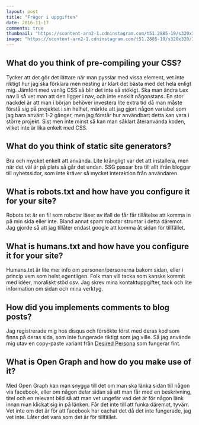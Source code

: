 ```yaml
---
layout: post
title: "Frågor i uppgiften"
date: 2016-11-17
comments: true
thumbnail: "https://scontent-arn2-1.cdninstagram.com/t51.2885-19/s320x320/13556729_1063424913752591_1991802169_a.jpg"
image: "https://scontent-arn2-1.cdninstagram.com/t51.2885-19/s320x320/13556729_1063424913752591_1991802169_a.jpg"
---
```


## What do you think of pre-compiling your CSS?

Tycker att det gör det lättare när man pysslar med vissa element, vet inte riktigt hur jag ska förklara men nesting är klart det bästa med det hela enligt mig.
Jämfört med vanlig CSS så blir det inte så stökigt. Ska man ändra t.ex nav li så vet man att den ligger i nav, och inte enskilt någonstans.
En stor nackdel är att man i början behöver investera lite extra tid då man måste förstå sig på projektet i sin helhet, märkte att jag gjort någon variabel som jag bara använt 1-2 gånger, men jag förstår hur användbart detta kan vara i större projekt.
Sist men inte minst så kan man såklart återanvända koden, vilket inte är lika enkelt med CSS.



## What do you think of static site generators?

Bra och mycket enkelt att använda. Lite krångligt var det att installera, men när det väl är på plats så går det undan.
SSG passar bra till allt ifrån bloggar till nyhetssidor, som inte kräver så mycket interaktion från användaren.



## What is robots.txt and how have you configure it for your site?

Robots.txt är en fil som robotar läser av ifall de får får tillåtelse att komma in på min sida eller inte.
Bland annat spam robotar struntar i detta däremot.
Jag gjorde så att jag tillåter endast google att komma åt sidan för tillfället.

## What is humans.txt and how have you configure it for your site?

Humans.txt är lite mer info om personen/personerna bakom sidan, eller i princip vem som helst egentligen.
Folk man vill tacka som kanske kommit med idéer, moraliskt stöd osv.
Jag skrev mina kontaktuppgifter, tack och lite information om sidan och mina verktyg.

## How did you implements comments to blog posts?

Jag registrerade mig hos disqus och försökte först med deras kod som finns på deras sida, som inte fungerade riktigt som jag ville.
Så jag använde mig utav en copy-paste variant från [Desired Persona](https://desiredpersona.com/disqus-comments-jekyll/) som fungerar fint.


## What is Open Graph and how do you make use of it?

Med Open Graph kan man snygga till det om man ska länka sidan till någon via facebook, eller om någon delar sidan så att man får med en
 beskrivning, titel och en relevant bild så att man vet ungefär vad det är för någon länk innan man klickat sig in på länken.
Får det inte till att funka däremot, tyvärr. Vet inte om det är för att facebook har cachat det då det inte fungerade, jag vet inte. Låter det vara som det är för tillfället.
